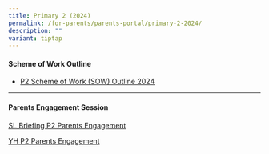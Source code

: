 ```yaml
---
title: Primary 2 (2024)
permalink: /for-parents/parents-portal/primary-2-2024/
description: ""
variant: tiptap
---
```

<h4><strong>Scheme of Work Outline</strong></h4>
<ul data-tight="true" class="tight">
<li>
<p><a href="/resources/scheme-of-work-outline-2024/primary-2/" rel="noopener noreferrer nofollow" target="_blank">P2 Scheme of Work (SOW) Outline 2024</a>
</p>
</li>
</ul>
<hr>
<h4><strong>Parents Engagement Session</strong></h4>
<p><a href="/files/Parents engagment session P1P2/SL_Briefing_Pri_2_Parents_Engagement_Talk_2024.pdf" rel="noopener noreferrer nofollow" target="_blank">SL Briefing P2 Parents Engagement</a>
</p>
<p><a href="/files/Parents engagment session P1P2/YH_ST_Primary_2_Parents_Engagement_2024.pdf" rel="noopener noreferrer nofollow" target="_blank">YH P2 Parents Engagement</a>
</p>